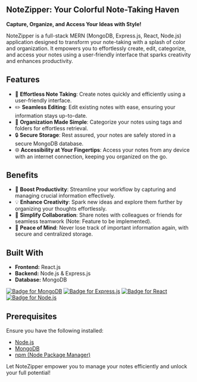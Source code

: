 ##  NoteZipper: Your Colorful Note-Taking Haven 

**Capture, Organize, and Access Your Ideas with Style!**

NoteZipper is a full-stack MERN (MongoDB, Express.js, React, Node.js) application designed to transform your note-taking with a splash of color and organization. It empowers you to effortlessly create, edit, categorize, and access your notes using a user-friendly interface that sparks creativity and enhances productivity.

## Features

- 📝 **Effortless Note Taking**: Create notes quickly and efficiently using a user-friendly interface.
- ✏️ **Seamless Editing**: Edit existing notes with ease, ensuring your information stays up-to-date.
- 📂 **Organization Made Simple**: Categorize your notes using tags and folders for effortless retrieval.
- 🔒 **Secure Storage**: Rest assured, your notes are safely stored in a secure MongoDB database.
- 🌐 **Accessibility at Your Fingertips**: Access your notes from any device with an internet connection, keeping you organized on the go.

## Benefits

- 🚀 **Boost Productivity**: Streamline your workflow by capturing and managing crucial information effectively.
- 💡 **Enhance Creativity**: Spark new ideas and explore them further by organizing your thoughts effortlessly.
- 👥 **Simplify Collaboration**: Share notes with colleagues or friends for seamless teamwork (Note: Feature to be implemented).
- 🧘 **Peace of Mind**: Never lose track of important information again, with secure and centralized storage.

## Built With

* **Frontend:** React.js
* **Backend:** Node.js & Express.js
* **Database:** MongoDB

[![Badge for MongoDB](https://img.shields.io/badge/mongodb-gray.svg)](https://www.mongodb.com/)  [![Badge for Express.js](https://img.shields.io/badge/express.js-4.x-blue.svg)](https://expressjs.com/)  [![Badge for React](https://img.shields.io/badge/react-18.x-blue.svg)](https://reactjs.org/)  [![Badge for Node.js](https://img.shields.io/badge/node.js-v18-green.svg)](https://nodejs.org/)

## Prerequisites

Ensure you have the following installed:

- [Node.js](https://nodejs.org/)
- [MongoDB](https://www.mongodb.com/)
- [npm (Node Package Manager)](https://www.npmjs.com/)

Let NoteZipper empower you to manage your notes efficiently and unlock your full potential!
